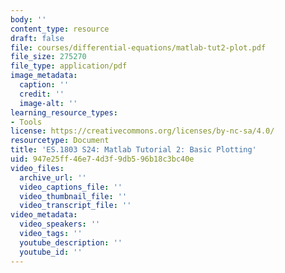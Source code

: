 ```yaml
---
body: ''
content_type: resource
draft: false
file: courses/differential-equations/matlab-tut2-plot.pdf
file_size: 275270
file_type: application/pdf
image_metadata:
  caption: ''
  credit: ''
  image-alt: ''
learning_resource_types:
- Tools
license: https://creativecommons.org/licenses/by-nc-sa/4.0/
resourcetype: Document
title: 'ES.1803 S24: Matlab Tutorial 2: Basic Plotting'
uid: 947e25ff-46e7-4d3f-9db5-96b18c3bc40e
video_files:
  archive_url: ''
  video_captions_file: ''
  video_thumbnail_file: ''
  video_transcript_file: ''
video_metadata:
  video_speakers: ''
  video_tags: ''
  youtube_description: ''
  youtube_id: ''
---
```

